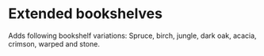 # Extended bookshelves
Adds following bookshelf variations: Spruce, birch, jungle, dark oak, acacia, crimson, warped and stone.
